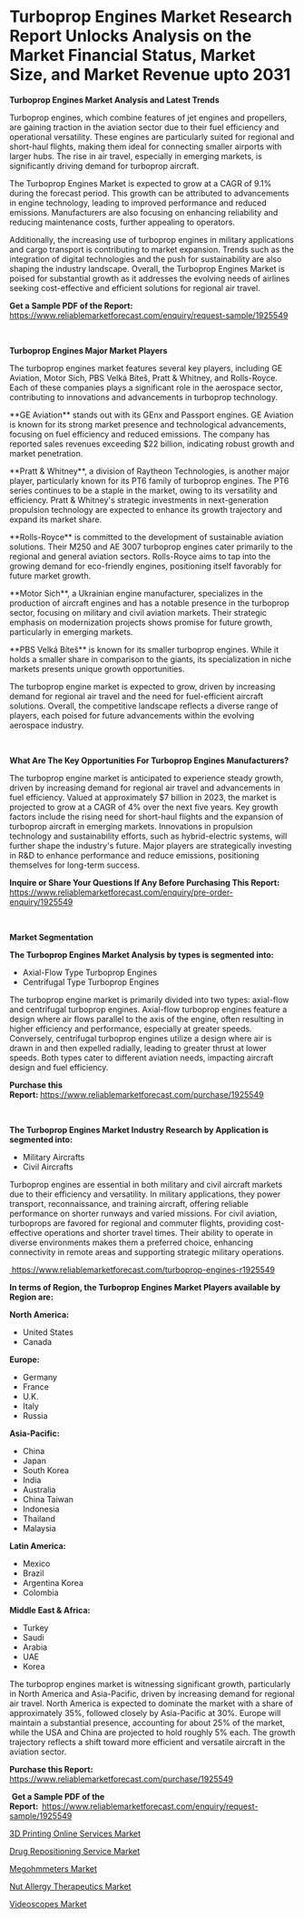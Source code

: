 <p><h1>Turboprop Engines Market Research Report Unlocks Analysis on the Market Financial Status, Market Size, and Market Revenue upto 2031</h1></p><p><strong>Turboprop Engines Market Analysis and Latest Trends</strong></p>
<p><p>Turboprop engines, which combine features of jet engines and propellers, are gaining traction in the aviation sector due to their fuel efficiency and operational versatility. These engines are particularly suited for regional and short-haul flights, making them ideal for connecting smaller airports with larger hubs. The rise in air travel, especially in emerging markets, is significantly driving demand for turboprop aircraft.</p><p>The Turboprop Engines Market is expected to grow at a CAGR of 9.1% during the forecast period. This growth can be attributed to advancements in engine technology, leading to improved performance and reduced emissions. Manufacturers are also focusing on enhancing reliability and reducing maintenance costs, further appealing to operators.</p><p>Additionally, the increasing use of turboprop engines in military applications and cargo transport is contributing to market expansion. Trends such as the integration of digital technologies and the push for sustainability are also shaping the industry landscape. Overall, the Turboprop Engines Market is poised for substantial growth as it addresses the evolving needs of airlines seeking cost-effective and efficient solutions for regional air travel.</p></p>
<p><strong>Get a Sample PDF of the Report:&nbsp;</strong> <a href="https://www.reliablemarketforecast.com/enquiry/request-sample/1925549?utm_campaign=1169&utm_medium=2&utm_source=Github&utm_content=ia&utm_term=24102024&utm_id=turboprop-engines">https://www.reliablemarketforecast.com/enquiry/request-sample/1925549</a></p>
<p>&nbsp;</p>
<p><strong>Turboprop Engines Major Market Players</strong></p>
<p><p>The turboprop engines market features several key players, including GE Aviation, Motor Sich, PBS Velká Bíteš, Pratt & Whitney, and Rolls-Royce. Each of these companies plays a significant role in the aerospace sector, contributing to innovations and advancements in turboprop technology.</p><p>**GE Aviation** stands out with its GEnx and Passport engines. GE Aviation is known for its strong market presence and technological advancements, focusing on fuel efficiency and reduced emissions. The company has reported sales revenues exceeding $22 billion, indicating robust growth and market penetration.</p><p>**Pratt & Whitney**, a division of Raytheon Technologies, is another major player, particularly known for its PT6 family of turboprop engines. The PT6 series continues to be a staple in the market, owing to its versatility and efficiency. Pratt & Whitney's strategic investments in next-generation propulsion technology are expected to enhance its growth trajectory and expand its market share.</p><p>**Rolls-Royce** is committed to the development of sustainable aviation solutions. Their M250 and AE 3007 turboprop engines cater primarily to the regional and general aviation sectors. Rolls-Royce aims to tap into the growing demand for eco-friendly engines, positioning itself favorably for future market growth.</p><p>**Motor Sich**, a Ukrainian engine manufacturer, specializes in the production of aircraft engines and has a notable presence in the turboprop sector, focusing on military and civil aviation markets. Their strategic emphasis on modernization projects shows promise for future growth, particularly in emerging markets.</p><p>**PBS Velká Bíteš** is known for its smaller turboprop engines. While it holds a smaller share in comparison to the giants, its specialization in niche markets presents unique growth opportunities.</p><p>The turboprop engine market is expected to grow, driven by increasing demand for regional air travel and the need for fuel-efficient aircraft solutions. Overall, the competitive landscape reflects a diverse range of players, each poised for future advancements within the evolving aerospace industry.</p></p>
<p>&nbsp;</p>
<p><strong>What Are The Key Opportunities For Turboprop Engines Manufacturers?</strong></p>
<p><p>The turboprop engine market is anticipated to experience steady growth, driven by increasing demand for regional air travel and advancements in fuel efficiency. Valued at approximately $7 billion in 2023, the market is projected to grow at a CAGR of 4% over the next five years. Key growth factors include the rising need for short-haul flights and the expansion of turboprop aircraft in emerging markets. Innovations in propulsion technology and sustainability efforts, such as hybrid-electric systems, will further shape the industry's future. Major players are strategically investing in R&D to enhance performance and reduce emissions, positioning themselves for long-term success.</p></p>
<p><strong>Inquire or Share Your Questions If Any Before Purchasing This Report:</strong> <a href="https://www.reliablemarketforecast.com/enquiry/pre-order-enquiry/1925549?utm_campaign=1169&utm_medium=2&utm_source=Github&utm_content=ia&utm_term=24102024&utm_id=turboprop-engines">https://www.reliablemarketforecast.com/enquiry/pre-order-enquiry/1925549</a></p>
<p>&nbsp;</p>
<p><strong>Market Segmentation</strong></p>
<p><strong>The Turboprop Engines Market Analysis by types is segmented into:</strong></p>
<p><ul><li>Axial-Flow Type Turboprop Engines</li><li>Centrifugal Type Turboprop Engines</li></ul></p>
<p><p>The turboprop engine market is primarily divided into two types: axial-flow and centrifugal turboprop engines. Axial-flow turboprop engines feature a design where air flows parallel to the axis of the engine, often resulting in higher efficiency and performance, especially at greater speeds. Conversely, centrifugal turboprop engines utilize a design where air is drawn in and then expelled radially, leading to greater thrust at lower speeds. Both types cater to different aviation needs, impacting aircraft design and fuel efficiency.</p></p>
<p><strong>Purchase this Report:&nbsp;</strong><a href="https://www.reliablemarketforecast.com/purchase/1925549?utm_campaign=1169&utm_medium=2&utm_source=Github&utm_content=ia&utm_term=24102024&utm_id=turboprop-engines">https://www.reliablemarketforecast.com/purchase/1925549</a></p>
<p>&nbsp;</p>
<p><strong>The Turboprop Engines Market Industry Research by Application is segmented into:</strong></p>
<p><ul><li>Military Aircrafts</li><li>Civil Aircrafts</li></ul></p>
<p><p>Turboprop engines are essential in both military and civil aircraft markets due to their efficiency and versatility. In military applications, they power transport, reconnaissance, and training aircraft, offering reliable performance on shorter runways and varied missions. For civil aviation, turboprops are favored for regional and commuter flights, providing cost-effective operations and shorter travel times. Their ability to operate in diverse environments makes them a preferred choice, enhancing connectivity in remote areas and supporting strategic military operations.</p></p>
<p><a href="https://www.reliablemarketforecast.com/turboprop-engines-r1925549?utm_campaign=1169&utm_medium=2&utm_source=Github&utm_content=ia&utm_term=24102024&utm_id=turboprop-engines">&nbsp;https://www.reliablemarketforecast.com/turboprop-engines-r1925549</a></p>
<p><strong>In terms of Region, the Turboprop Engines Market Players available by Region are:</strong></p>
<p>
    <p> <strong> North America: </strong>
        <ul>
            <li>United States</li>
            <li>Canada</li>
        </ul>
        </p> 
    <p> <strong> Europe: </strong>
        <ul>
            <li>Germany</li>
            <li>France</li>
            <li>U.K.</li>
            <li>Italy</li>
            <li>Russia</li>
        </ul>
        </p> 
    <p> <strong> Asia-Pacific: </strong>
        <ul>
            <li>China</li>
            <li>Japan</li>
            <li>South Korea</li>
            <li>India</li>
            <li>Australia</li>
            <li>China Taiwan</li>
            <li>Indonesia</li>
            <li>Thailand</li>
            <li>Malaysia</li>
        </ul>
        </p> 
    <p> <strong> Latin America: </strong>
        <ul>
            <li>Mexico</li>
            <li>Brazil</li>
            <li>Argentina Korea</li>
            <li>Colombia</li>
        </ul>
        </p> 
    <p> <strong> Middle East & Africa: </strong>
        <ul>
            <li>Turkey</li>
            <li>Saudi</li>
            <li>Arabia</li>
            <li>UAE</li>
            <li>Korea</li>
        </ul>
    </p>
    </p>
<p><p>The turboprop engines market is witnessing significant growth, particularly in North America and Asia-Pacific, driven by increasing demand for regional air travel. North America is expected to dominate the market with a share of approximately 35%, followed closely by Asia-Pacific at 30%. Europe will maintain a substantial presence, accounting for about 25% of the market, while the USA and China are projected to hold roughly 5% each. The growth trajectory reflects a shift toward more efficient and versatile aircraft in the aviation sector.</p></p>
<p><strong>Purchase this Report: </strong><a href="https://www.reliablemarketforecast.com/purchase/1925549?utm_campaign=1169&utm_medium=2&utm_source=Github&utm_content=ia&utm_term=24102024&utm_id=turboprop-engines">https://www.reliablemarketforecast.com/purchase/1925549</a></p>
<p>&nbsp;<strong>Get a Sample PDF of the Report:&nbsp;&nbsp;</strong><a href="https://www.reliablemarketforecast.com/enquiry/request-sample/1925549?utm_campaign=1169&utm_medium=2&utm_source=Github&utm_content=ia&utm_term=24102024&utm_id=turboprop-engines">https://www.reliablemarketforecast.com/enquiry/request-sample/1925549</a></p>
<p><strong></strong></p>
<p><p><a href="https://github.com/bailee2qhthar/Market-Research-Report-List-1/blob/main/3d-printing-online-services-market.md?utm_campaign=1169&utm_medium=2&utm_source=Github&utm_content=ia&utm_term=24102024&utm_id=turboprop-engines">3D Printing Online Services Market</a></p><p><a href="https://www.linkedin.com/pulse/emerging-technologies-reshaping-drug-repositioning-t7avc?utm_campaign=1169&utm_medium=2&utm_source=Github&utm_content=ia&utm_term=24102024&utm_id=turboprop-engines">Drug Repositioning Service Market</a></p><p><a href="https://issuu.com/reportprime-2/docs/megohmmeters-market-size-2030.pptx_c9390973085ead?utm_campaign=1169&utm_medium=2&utm_source=Github&utm_content=ia&utm_term=24102024&utm_id=turboprop-engines">Megohmmeters Market</a></p><p><a href="https://www.linkedin.com/pulse/comprehensive-nut-allergy-therapeutics-market-report-regional-hsiyc?utm_campaign=1169&utm_medium=2&utm_source=Github&utm_content=ia&utm_term=24102024&utm_id=turboprop-engines">Nut Allergy Therapeutics Market</a></p><p><a href="https://issuu.com/reportprime-2/docs/videoscopes-market-size-2030.pptx_2d93d340cb0f31?utm_campaign=1169&utm_medium=2&utm_source=Github&utm_content=ia&utm_term=24102024&utm_id=turboprop-engines">Videoscopes Market</a></p></p>